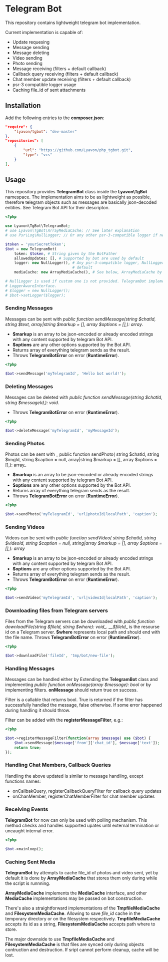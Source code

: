 # Telegram Bot

This repository contains lightweight telegram bot implementation.

Current implementation is capable of:
- Update requesing
- Message sending
- Message deleting
- Video sending
- Photo sending
- Message receiving (filters + default callback)
- Callback query receiving (filters + default callback)
- Chat member update receiving (filters + default callback)
- psr-3 compatible logger usage
- Caching file_id of sent attachments

## Installation

Add the following entries to the __composer.json__:
```json
"require": {
    "lyavon/tgbot": "dev-master"
},
"repositories": [
    {
        "url": "https://github.com/Lyavon/php_tgbot.git",
        "type": "vcs"
    }
],
```

## Usage

This repository provides __TelegramBot__ class inside the __Lyavon\TgBot__
namespace. The implementation aims to be as lightweight as possible, therefore
telegram objects such as messages are basically json-decoded entities. See
Telegram Bot API for their descripton.


```php
<?php

use Lyavon\TgBot\TelegramBot;
# use Lyavon\TgBot\ArrayMediaCache; // See later explanation
# use Psr\Log\NullLogger; // Or any other psr-3-compatible logger if needed

$token = 'yourSecretToken';
$bot = new TelegramBot(
    token: $token, # String given by the BotFather
    allowedUpdates: [], # Supported by bot are used by default
    logger: new NullLogger(), # Any psr-3-compatible logger, NullLogger by
                              # default
    mediaCache: new ArrayMediaCache(), # See below, ArrayMediaCache by default

# NullLogger is used if custom one is not provided. TelegramBot implements
# LoggerAwareInterface.
# $logger = new NullLogger();
# $bot->setLogger($logger);

```

### Sending Messages

Messages can be sent with _public function sendMessage(string $chatId, string
$text, array|string $markup = [], array $options = [],): array_.
- __$markup__ is an array to be json-encoded or already encoded strings with
  any content supported by telegram Bot API.
- __$options__ are any other options supported by the Bot API.
- Returns array of everything telegram sends as the result.
- Throws __TelegramBotError__ on error (__RuntimeError__).

```php
<?php

$bot->sendMessage('myTelegramId', 'Hello bot world!');

```

### Deleting Messages

Messages can be deleted with _public function sendMessage(string $chatId, string
$messageId,): void_.
- Throws __TelegramBotError__ on error (__RuntimeError__).

```php
<?php

$bot->deleteMessage('myTelegramId', 'myMessageId');

```

### Sending Photos

Photos can be sent with _ public function sendPhoto( string $chatId, string
$imgId, string $caption = null, array|string $markup = [], array $options =
[],): array_
- __$markup__ is an array to be json-encoded or already encoded strings with
  any content supported by telegram Bot API.
- __$options__ are any other options supported by the Bot API.
- Returns array of everything telegram sends as the result.
- Throws __TelegramBotError__ on error (__RuntimeError__).

```php
<?php

$bot->sendPhoto('myTelegramId', 'url|photoId|localPath', 'caption');

```

### Sending Videos

Videos can be sent with _public function sendVideo( string $chatId, string
$videoId, string $caption = null, string|array $markup = [], array $options =
[],): array_
- __$markup__ is an array to be json-encoded or already encoded strings with
  any content supported by telegram Bot API.
- __$options__ are any other options supported by the Bot API.
- Returns array of everything telegram sends as the result.
- Throws __TelegramBotError__ on error (__RuntimeError__).

```php
<?php

$bot->sendVideo('myTelegramId', 'url|videoId|localPath', 'caption');

```

### Downloading files from Telegram servers

Files from the Telegram servers can be downloaded with _public function
downloadFile(string $fileId, string $where): void_. __$fileId__ is the resourse
id on a Telegram server. __$where__ represents local path and should end with
the file name. Throws __TelegramBotError__ on error (__RuntimeError__).

```php
<?php

$bot->downloadFile('fileId', 'tmp/bot/new-file');

```

### Handling Messages

Messages can be handled either by Extending the __TelegramBot__ class and
implementing _public function onMessage(array $message): bool_ or by
implementing filters. __onMessage__ should return true on success.

Filter is a callable that returns bool. True is returned if the filter has
successfully handled the message, false otherwise. If some error happened
during handling it should throw.

Filter can be added with the __registerMessageFilter__, e.g.:

```php
<?php

$bot->registerMessageFilter(function(array $message) use ($bot) {
    $bot->sendMessage($message['from']['chat_id'], $message['text']);
    return true;
});

```

### Handling Chat Members, Callback Queries

Handling the above updated is similar to message handling, except functions names:
- onCallbakQuery, registerCallbackQueryFilter for callback query updates
- onChanMember, registerChatMemberFilter for chat member updates

### Receiving Events

__TelegramBot__ for now can only be used with polling mechanism. This method
checks and handles supported upates until external termination or uncaught
internal error.

```php
<?php

$bot->mainloop();

```

### Caching Sent Media
__TelegramBot__ by attempts to cache file_id of photos and video sent, yet by
default it is done by __ArrayMediaCache__ that stores them only during while
the script is runnning.

__ArrayMediaCache__ implements the __MediaCache__ interface, and other
__MediaCache__ implementations may be passed on bot construction.

There's also a straightforward implementations of the __TmpfileMediaCache__ and
__FilesystemMediaCache__. Allowing to save _file_id_ cache in the temporary
directory or on the filesystem respectively. __TmpfileMediaCache__ accepts its
id as a string, __FilesystemMediaCache__ accepts path where to store.

The major downside to use __TmpfileMediaCache__ and __FilesystemMediaCache__ is
that files are synced only during objects contruction and destruction. If sript
cannot perform cleanup, cache will be lost.



